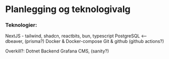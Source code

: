 # Planlegging og teknologivalg





### Teknologier:
NextJS - tailwind, shadcn, reactbits, bun, typescript
PostgreSQL <-- dbeaver, (prisma?)
Docker & Docker-compose
Git & github (github actions?)

Overkill?:
Dotnet Backend
Grafana
CMS, (sanity?)